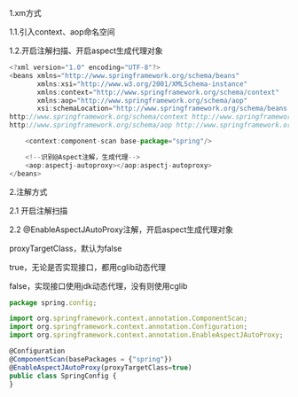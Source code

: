 1.xm方式

1.1.引入context、aop命名空间

1.2.开启注解扫描、开启aspect生成代理对象

```javascript
<?xml version="1.0" encoding="UTF-8"?>
<beans xmlns="http://www.springframework.org/schema/beans"
       xmlns:xsi="http://www.w3.org/2001/XMLSchema-instance"
       xmlns:context="http://www.springframework.org/schema/context"
       xmlns:aop="http://www.springframework.org/schema/aop"
       xsi:schemaLocation="http://www.springframework.org/schema/beans http://www.springframework.org/schema/beans/spring-beans.xsd
http://www.springframework.org/schema/context http://www.springframework.org/schema/context/spring-context.xsd
http://www.springframework.org/schema/aop http://www.springframework.org/schema/aop/spring-aop.xsd">

    <context:component-scan base-package="spring"/>

    <!--识别@Aspect注解，生成代理-->
    <aop:aspectj-autoproxy></aop:aspectj-autoproxy>
</beans>
```





2.注解方式

2.1 开启注解扫描

2.2 @EnableAspectJAutoProxy注解，开启aspect生成代理对象

proxyTargetClass，默认为false

true，无论是否实现接口，都用cglib动态代理

false，实现接口使用jdk动态代理，没有则使用cglib

```javascript
package spring.config;

import org.springframework.context.annotation.ComponentScan;
import org.springframework.context.annotation.Configuration;
import org.springframework.context.annotation.EnableAspectJAutoProxy;

@Configuration
@ComponentScan(basePackages = {"spring"})
@EnableAspectJAutoProxy(proxyTargetClass=true)
public class SpringConfig {
}
```

